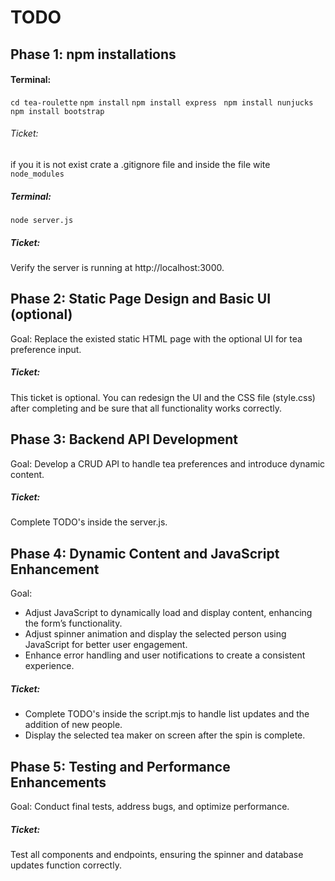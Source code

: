 # TODO

## Phase 1: npm installations

#### Terminal:

`cd tea-roulette`
`npm install`
`npm install express`
` npm install nunjucks`
`npm install bootstrap`

###### Ticket:

if you it is not exist crate a .gitignore file and inside the file wite ` node_modules`

##### Terminal:

`node server.js`

##### Ticket:

Verify the server is running at http://localhost:3000.

## Phase 2: Static Page Design and Basic UI (optional)

Goal: Replace the existed static HTML page with the optional UI for tea preference input.

##### Ticket:

This ticket is optional. You can redesign the UI and the CSS file (style.css) after completing and be sure that all functionality works correctly.

## Phase 3: Backend API Development

Goal: Develop a CRUD API to handle tea preferences and introduce dynamic content.

##### Ticket:

Complete TODO's inside the server.js.

## Phase 4: Dynamic Content and JavaScript Enhancement

Goal:

- Adjust JavaScript to dynamically load and display content, enhancing the form’s functionality.
- Adjust spinner animation and display the selected person using JavaScript for better user engagement.
- Enhance error handling and user notifications to create a consistent experience.

##### Ticket:

- Complete TODO's inside the script.mjs to handle list updates and the addition of new people.
- Display the selected tea maker on screen after the spin is complete.

## Phase 5: Testing and Performance Enhancements

Goal: Conduct final tests, address bugs, and optimize performance.

##### Ticket:

Test all components and endpoints, ensuring the spinner and database updates function correctly.

